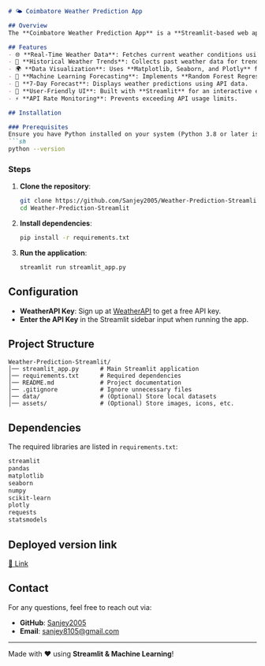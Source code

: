 ``` markdown
# 🌤️ Coimbatore Weather Prediction App

## Overview
The **Coimbatore Weather Prediction App** is a **Streamlit-based web application** that fetches real-time and historical weather data for Coimbatore. It provides **visualizations, statistical analysis, and machine learning-based forecasts**.

## Features
- 🌐 **Real-Time Weather Data**: Fetches current weather conditions using the WeatherAPI.
- 🔄 **Historical Weather Trends**: Collects past weather data for trend analysis.
- 🌍 **Data Visualization**: Uses **Matplotlib, Seaborn, and Plotly** for interactive charts.
- 🤖 **Machine Learning Forecasting**: Implements **Random Forest Regression** to predict future temperatures.
- 📆 **7-Day Forecast**: Displays weather predictions using API data.
- 🎨 **User-Friendly UI**: Built with **Streamlit** for an interactive experience.
- ⚡ **API Rate Monitoring**: Prevents exceeding API usage limits.

## Installation

### Prerequisites
Ensure you have Python installed on your system (Python 3.8 or later is recommended). You can check your version with:
```sh
python --version
```

### Steps
1. **Clone the repository**:
   ```sh
   git clone https://github.com/Sanjey2005/Weather-Prediction-Streamlit.git
   cd Weather-Prediction-Streamlit
   ```
2. **Install dependencies**:
   ```sh
   pip install -r requirements.txt
   ```
3. **Run the application**:
   ```sh
   streamlit run streamlit_app.py
   ```

## Configuration
- **WeatherAPI Key**: Sign up at [WeatherAPI](https://www.weatherapi.com/) to get a free API key.
- **Enter the API Key** in the Streamlit sidebar input when running the app.

## Project Structure
```
Weather-Prediction-Streamlit/
│── streamlit_app.py      # Main Streamlit application
│── requirements.txt      # Required dependencies
│── README.md             # Project documentation
│── .gitignore            # Ignore unnecessary files
│── data/                 # (Optional) Store local datasets
│── assets/               # (Optional) Store images, icons, etc.
```

## Dependencies
The required libraries are listed in `requirements.txt`:
```txt
streamlit
pandas
matplotlib
seaborn
numpy
scikit-learn
plotly
requests
statsmodels
```

## Deployed version link

[🔗  Link](https://weather-prediction-app-tzs9mrfzimtenjzczafs9r.streamlit.app/)

## Contact
For any questions, feel free to reach out via:
- **GitHub**: [Sanjey2005](https://github.com/Sanjey2005)
- **Email**: sanjey8105@gmail.com

---
Made with ❤️ using **Streamlit & Machine Learning**!
```

